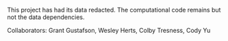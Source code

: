 This project has had its data redacted. The computational code remains but not the data dependencies.

Collaborators: Grant Gustafson, Wesley Herts, Colby Tresness, Cody Yu